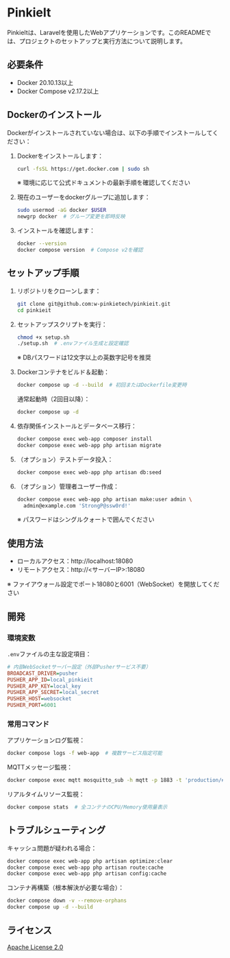 # PinkieIt

PinkieItは、Laravelを使用したWebアプリケーションです。このREADMEでは、プロジェクトのセットアップと実行方法について説明します。

## 必要条件

- Docker 20.10.13以上
- Docker Compose v2.17.2以上

## Dockerのインストール

Dockerがインストールされていない場合は、以下の手順でインストールしてください：

1. Dockerをインストールします：
   ```bash
   curl -fsSL https://get.docker.com | sudo sh
   ```
   ※ 環境に応じて公式ドキュメントの最新手順を確認してください

2. 現在のユーザーをdockerグループに追加します：
   ```bash
   sudo usermod -aG docker $USER
   newgrp docker  # グループ変更を即時反映
   ```

3. インストールを確認します：
   ```bash
   docker --version
   docker compose version  # Compose v2を確認
   ```

## セットアップ手順

1. リポジトリをクローンします：
   ```bash
   git clone git@github.com:w-pinkietech/pinkieit.git
   cd pinkieit
   ```

2. セットアップスクリプトを実行：
   ```bash
   chmod +x setup.sh
   ./setup.sh  # .envファイル生成と設定確認
   ```
   ※ DBパスワードは12文字以上の英数字記号を推奨

3. Dockerコンテナをビルド＆起動：
   ```bash
   docker compose up -d --build  # 初回またはDockerfile変更時
   ```
   通常起動時（2回目以降）：
   ```bash
   docker compose up -d
   ```

4. 依存関係インストールとデータベース移行：
   ```bash
   docker compose exec web-app composer install
   docker compose exec web-app php artisan migrate
   ```

5. （オプション）テストデータ投入：
   ```bash
   docker compose exec web-app php artisan db:seed
   ```

6. （オプション）管理者ユーザー作成：
   ```bash
   docker compose exec web-app php artisan make:user admin \
     admin@example.com 'StrongP@ssw0rd!'
   ```
   ※ パスワードはシングルクォートで囲んでください

## 使用方法

- ローカルアクセス：http://localhost:18080
- リモートアクセス：http://<サーバーIP>:18080

※ ファイアウォール設定でポート18080と6001（WebSocket）を開放してください

## 開発

### 環境変数
`.env`ファイルの主な設定項目：
```ini
# 内部WebSocketサーバー設定（外部Pusherサービス不要）
BROADCAST_DRIVER=pusher
PUSHER_APP_ID=local_pinkieit
PUSHER_APP_KEY=local_key
PUSHER_APP_SECRET=local_secret
PUSHER_HOST=websocket
PUSHER_PORT=6001
```

### 常用コマンド
アプリケーションログ監視：
```bash
docker compose logs -f web-app  # 複数サービス指定可能
```

MQTTメッセージ監視：
```bash
docker compose exec mqtt mosquitto_sub -h mqtt -p 1883 -t 'production/#'
```

リアルタイムリソース監視：
```bash
docker compose stats  # 全コンテナのCPU/Memory使用量表示
```

## トラブルシューティング

キャッシュ問題が疑われる場合：
```bash
docker compose exec web-app php artisan optimize:clear
docker compose exec web-app php artisan route:cache
docker compose exec web-app php artisan config:cache
```

コンテナ再構築（根本解決が必要な場合）：
```bash
docker compose down -v --remove-orphans
docker compose up -d --build
```

## ライセンス

[Apache License 2.0](LICENSE)